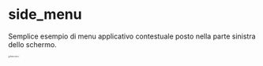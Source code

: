 # side_menu

Semplice esempio di menu applicativo contestuale posto nella parte sinistra dello schermo.

<img src="/mnt.p/development/flutter/example/layout/side_menu/screenshot01.png" alt="Side menu" style="zoom:25%;" />

